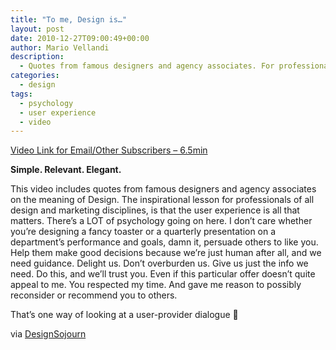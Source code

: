 ```yaml
---
title: "To me, Design is…"
layout: post
date: 2010-12-27T09:00:49+00:00
author: Mario Vellandi
description:
  - Quotes from famous designers and agency associates. For professionals of all design and marketing disciplines, the user experience is all that matters
categories:
  - design
tags:
  - psychology
  - user experience
  - video
---
```

[Video Link for Email/Other Subscribers &#8211; 6.5min](http://www.vimeo.com/17995436)

**Simple. Relevant. Elegant.**

This video includes quotes from famous designers and agency associates on the meaning of Design. The inspirational lesson for professionals of all design and marketing disciplines, is that the user experience is all that matters. There&#8217;s a LOT of psychology going on here. I don&#8217;t care whether you&#8217;re designing a fancy toaster or a quarterly presentation on a department&#8217;s performance and goals, damn it, persuade others to like you. Help them make good decisions because we&#8217;re just human after all, and we need guidance. Delight us. Don&#8217;t overburden us. Give us just the info we need. Do this, and we&#8217;ll trust you. Even if this particular offer doesn&#8217;t quite appeal to me. You respected my time. And gave me reason to possibly reconsider or recommend you to others.

That&#8217;s one way of looking at a user-provider dialogue 🙂

via [DesignSojourn](http://designsojourn.com)
